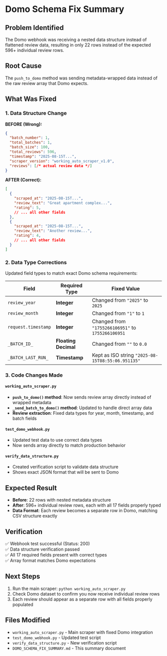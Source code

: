 # Domo Schema Fix Summary

## Problem Identified
The Domo webhook was receiving a nested data structure instead of flattened review data, resulting in only 22 rows instead of the expected 596+ individual review rows.

## Root Cause
The `push_to_domo` method was sending metadata-wrapped data instead of the raw review array that Domo expects.

## What Was Fixed

### 1. Data Structure Change
**BEFORE (Wrong):**
```json
{
  "batch_number": 1,
  "total_batches": 1,
  "batch_size": 100,
  "total_reviews": 596,
  "timestamp": "2025-08-15T...",
  "scraper_version": "working_auto_scraper_v1.0",
  "reviews": [/* actual review data */]
}
```

**AFTER (Correct):**
```json
[
  {
    "scraped_at": "2025-08-15T...",
    "review_text": "Great apartment complex...",
    "rating": 5,
    // ... all other fields
  },
  {
    "scraped_at": "2025-08-15T...",
    "review_text": "Another review...",
    "rating": 4,
    // ... all other fields
  }
]
```

### 2. Data Type Corrections
Updated field types to match exact Domo schema requirements:

| Field | Required Type | Fixed Value |
|-------|---------------|-------------|
| `review_year` | **Integer** | Changed from `"2025"` to `2025` |
| `review_month` | **Integer** | Changed from `"1"` to `1` |
| `request.timestamp` | **Integer** | Changed from `"1755266106951"` to `1755266106951` |
| `_BATCH_ID_` | **Floating Decimal** | Changed from `""` to `0.0` |
| `_BATCH_LAST_RUN_` | **Timestamp** | Kept as ISO string `"2025-08-15T08:55:06.951135"` |

### 3. Code Changes Made

#### `working_auto_scraper.py`
- **`push_to_domo()` method**: Now sends review array directly instead of wrapped metadata
- **`_send_batch_to_domo()` method**: Updated to handle direct array data
- **Review extraction**: Fixed data types for year, month, timestamp, and batch fields

#### `test_domo_webhook.py`
- Updated test data to use correct data types
- Now sends array directly to match production behavior

#### `verify_data_structure.py`
- Created verification script to validate data structure
- Shows exact JSON format that will be sent to Domo

## Expected Result
- **Before**: 22 rows with nested metadata structure
- **After**: 596+ individual review rows, each with all 17 fields properly typed
- **Data Format**: Each review becomes a separate row in Domo, matching CSV structure exactly

## Verification
✅ Webhook test successful (Status: 200)  
✅ Data structure verification passed  
✅ All 17 required fields present with correct types  
✅ Array format matches Domo expectations  

## Next Steps
1. Run the main scraper: `python working_auto_scraper.py`
2. Check Domo dataset to confirm you now receive individual review rows
3. Each review should appear as a separate row with all fields properly populated

## Files Modified
- `working_auto_scraper.py` - Main scraper with fixed Domo integration
- `test_domo_webhook.py` - Updated test script
- `verify_data_structure.py` - New verification script
- `DOMO_SCHEMA_FIX_SUMMARY.md` - This summary document 